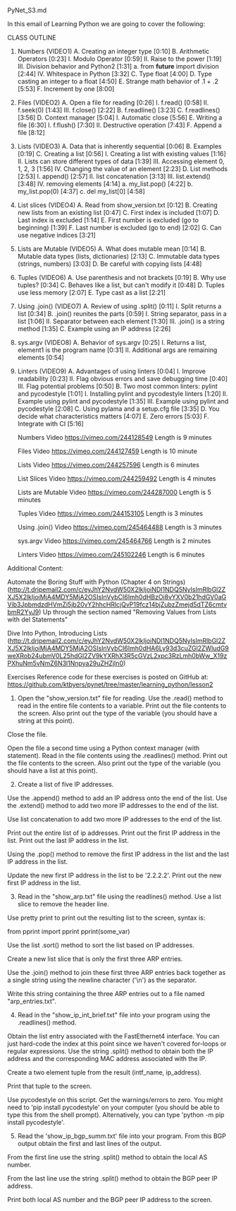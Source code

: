 PyNet_S3.md

In this email of Learning Python we are going to cover the following:

CLASS OUTLINE


1. Numbers (VIDEO1)
   A. Creating an integer type  [0:10]
   B. Arithmetic Operators [0:23]
      I. Modulo Operator [0:59]
      II. Raise to the power [1:19]
      III. Division behavior and Python2 [1:31]
         a. from __future__ import division [2:44]
      IV. Whitespace in Python [3:32]
   C. Type float [4:00]
   D. Type casting an integer to a float [4:50]
   E. Strange math behavior of .1 + .2 [5:53]
   F. Increment by one [8:00]
 
2. Files (VIDEO2)
   A. Open a file for reading [0:26]
      I. f.read() [0:58]
      II. f.seek(0) [1:43]
      III. f.close() [2:22]
   B. f.readline() [3:23]
   C. f.readlines() [3:56]
   D. Context manager [5:04]
      I. Automatic close [5:56]
   E. Writing a file [6:30]
      I. f.flush() [7:30]
      II. Destructive operation [7:43]
   F. Append a file [8:12]
 
3. Lists (VIDEO3)
   A. Data that is inherently sequential [0:06]
   B. Examples [0:19]
   C. Creating a list [0:56]
      I. Creating a list with existing values [1:16]
      II. Lists can store different types of data [1:39]
      III. Accessing element 0, 1, 2, 3 [1:56]
      IV. Changing the value of an element [2:23]
   D. List methods [2:53]
      I. append() [2:57]
      II. list concatenation [3:13]
      III. list.extend() [3:48]
      IV. removing elements [4:14]
         a. my_list.pop() [4:22]
         b. my_list.pop(0) [4:37]
         c. del my_list[0] [4:58]
 
4. List slices (VIDEO4)
   A. Read from show_version.txt [0:12]
   B. Creating new lists from an existing list [0:47]
   C. First index is included [1:07]
   D. Last index is excluded [1:14]
   E. First number is excluded (go to beginning) [1:39]
   F. Last number is excluded (go to end) [2:02]
   G. Can use negative indices [3:21]
 
5. Lists are Mutable (VIDEO5)
   A. What does mutable mean [0:14]
   B. Mutable data types (lists, dictionaries) [2:13]
   C. Immutable data types (strings, numbers) [3:03]
   D. Be careful with copying lists [4:48]
 
6. Tuples (VIDEO6)
   A. Use parenthesis and not brackets [0:19]
   B. Why use tuples? [0:34]
   C. Behaves like a list, but can't modify it [0:48]
   D. Tuples use less memory [2:07]
   E. Type cast as a list [2:21]
 
7. Using .join() (VIDEO7)
   A. Review of using .split()   [0:11]
      I. Split returns a list   [0:34]
   B. .join() reunites the parts   [0:59]
      I. String separator, pass in a list   [1:06]
      II. Separator between each element   [1:30] 
      III. .join() is a string method   [1:35]
   C. Example using an IP address   [2:26]

8. sys.argv (VIDEO8)
   A. Behavior of sys.argv   [0:25]
      I. Returns a list, element1 is the program name   [0:31]
      II. Additional args are remaining elements   [0:54]

9. Linters (VIDEO9)
   A. Advantages of using linters [0:04]
      I. Improve readability [0:23]
      II. Flag obvious errors and save debugging time [0:40]
      III. Flag potential problems [0:50]
   B. Two most common linters: pylint and pycodestyle [1:01]
      I. Installing pylint and pycodestyle linters [1:20]
      II. Example using pylint and pycodestyle [1:35]
      III. Example using pylint and pycodestyle [2:08]
   C. Using pylama and a setup.cfg file [3:35]
   D. You decide what characteristics matters [4:07]
   E. Zero errors [5:03]
   F. Integrate with CI [5:16]
 
 

    Numbers
    Video https://vimeo.com/244128549
    Length is 9 minutes
     
    Files
    Video https://vimeo.com/244127459
    Length is 10 minute
     
    Lists
    Video https://vimeo.com/244257596
    Length is 6 minutes
     
    List Slices
    Video https://vimeo.com/244259492
    Length is 4 minutes  
     
    Lists are Mutable
    Video https://vimeo.com/244287000
    Length is 5 minutes
     
    Tuples
    Video https://vimeo.com/244153105
    Length is 3 minutes
     
    Using .join()
    ​Video https://vimeo.com/245464488
    Length is 3 minutes
     
    sys.argv
    Video https://vimeo.com/245464766
    Length is 2 minutes
     
    Linters
    Video https://vimeo.com/245102246
    Length is 6 minutes





Additional Content:

Automate the Boring Stuff with Python (Chapter 4 on Strings)
(http://t.dripemail2.com/c/eyJhY2NvdW50X2lkIjoiNDI1NDQ5NyIsImRlbGl2ZXJ5X2lkIjoiMjA4MDY5MjA2OSIsInVybCI6Imh0dHBzOi8vYXV0b21hdGV0aGVib3JpbmdzdHVmZi5jb20vY2hhcHRlcjQvP19fcz14bjZubzZmejd5dTZ6cmtvbmR2YyJ9)
Up through the section named "Removing Values from Lists with del Statements"


Dive Into Python, Introducing Lists
(http://t.dripemail2.com/c/eyJhY2NvdW50X2lkIjoiNDI1NDQ5NyIsImRlbGl2ZXJ5X2lkIjoiMjA4MDY5MjA2OSIsInVybCI6Imh0dHA6Ly93d3cuZGl2ZWludG9weXRob24ubmV0L25hdGl2ZV9kYXRhX3R5cGVzL2xpc3RzLmh0bWw_X19zPXhuNm5vNmZ6N3l1Nnpya29uZHZjIn0)


Exercises
Reference code for these exercises is posted on GitHub at:
https://github.com/ktbyers/pynet/tree/master/learning_python/lesson2



1. Open the "show_version.txt" file for reading. Use the .read() method to read in the entire file contents to a variable. Print out the file contents to the screen. Also print out the type of the variable (you should have a string at this point).

Close the file.

Open the file a second time using a Python context manager (with statement). Read in the file contents using the .readlines() method. Print out the file contents to the screen. Also print out the type of the variable (you should have a list at this point).


2. Create a list of five IP addresses.

Use the .append() method to add an IP address onto the end of the list. Use the .extend() method to add two more IP addresses to the end of the list.

Use list concatenation to add two more IP addresses to the end of the list.

Print out the entire list of ip addresses. Print out the first IP address in the list. Print out the last IP address in the list.

Using the .pop() method to remove the first IP address in the list and the last IP address in the list.

Update the new first IP address in the list to be '2.2.2.2'. Print out the new first IP address in the list.


3. Read in the "show_arp.txt" file using the readlines() method. Use a list slice to remove the header line.

Use pretty print to print out the resulting list to the screen, syntax is:

from pprint import pprint
pprint(some_var)


Use the list .sort() method to sort the list based on IP addresses.

Create a new list slice that is only the first three ARP entries.

Use the .join() method to join these first three ARP entries back together as a single string using the newline character ('\n') as the separator.

Write this string containing the three ARP entries out to a file named "arp_entries.txt".


4. Read in the "show_ip_int_brief.txt" file into your program using the .readlines() method.

Obtain the list entry associated with the FastEthernet4 interface. You can just hard-code the index at this point since we haven't covered for-loops or regular expressions. Use the string .split() method to obtain both the IP address and the corresponding MAC address associated with the IP.

Create a two element tuple from the result (intf_name, ip_address).

Print that tuple to the screen.

Use pycodestyle on this script. Get the warnings/errors to zero. You might need to 'pip install pycodestyle' on your computer (you should be able to type this from the shell prompt). Alternatively, you can type 'python -m pip install pycodestyle'.


5. Read the 'show_ip_bgp_summ.txt' file into your program. From this BGP output obtain the first and last lines of the output.

From the first line use the string .split() method to obtain the local AS number.

From the last line use the string .split() method to obtain the BGP peer IP address.

Print both local AS number and the BGP peer IP address to the screen.











